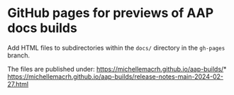 # GitHub pages for previews of AAP docs builds

Add HTML files to subdirectories within the `docs/` directory in the `gh-pages` branch.

The files are published under: https://michellemacrh.github.io/aap-builds/* https://michellemacrh.github.io/aap-builds/release-notes-main-2024-02-27.html
